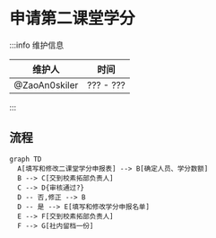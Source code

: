 # 申请第二课堂学分

:::info 维护信息

| 维护人        | 时间      |
| ------------- | --------- |
| @ZaoAn0skiler | ??? - ??? |

:::

## 流程

```mermaid
graph TD
  A[填写和修改二课堂学分申报表] --> B[确定人员、学分数额]
  B --> C[交到校素拓部负责人]
  C --> D{审核通过?}
  D -- 否,修正 --> B
  D -- 是 --> E[填写和修改学分申报名单]
  E --> F[交到校素拓部负责人]
  F --> G[社内留档一份]
```
